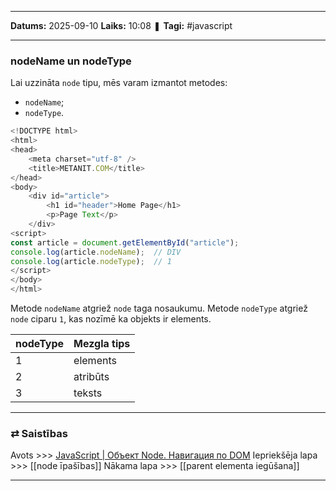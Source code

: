 ___

**Datums:** 2025-09-10
**Laiks:** 10:08
❚ **Tagi:** #javascript 

---
### nodeName un nodeType

Lai uzzināta `node` tipu, mēs varam izmantot metodes:

- `nodeName`;
- `nodeType`.

```js
<!DOCTYPE html>
<html>
<head>
    <meta charset="utf-8" />
    <title>METANIT.COM</title>
</head>
<body>
    <div id="article">
        <h1 id="header">Home Page</h1>
        <p>Page Text</p>
    </div>
<script>
const article = document.getElementById("article");
console.log(article.nodeName);  // DIV
console.log(article.nodeType);  // 1
</script>
</body>
</html>
```

Metode `nodeName` atgriež `node` taga nosaukumu.
Metode `nodeType` atgriež `node` ciparu `1`, kas nozīmē ka objekts ir elements.

| nodeType | Mezgla tips |
| -------- | ----------- |
| 1        | elements    |
| 2        | atribūts    |
| 3        | teksts      |

---
### ⇄ Saistības

Avots >>> [JavaScript \| Объект Node. Навигация по DOM](https://metanit.com/web/javascript/8.4.php)
Iepriekšēja lapa >>> [[node īpašības]]
Nākama lapa >>> [[parent elementa iegūšana]]

---